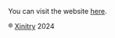 You can visit the website [here](https://elcalvoyt.github.io/GTA-Money-Calculator).

® [Xinitry](https://www.xinitry.com) 2024
